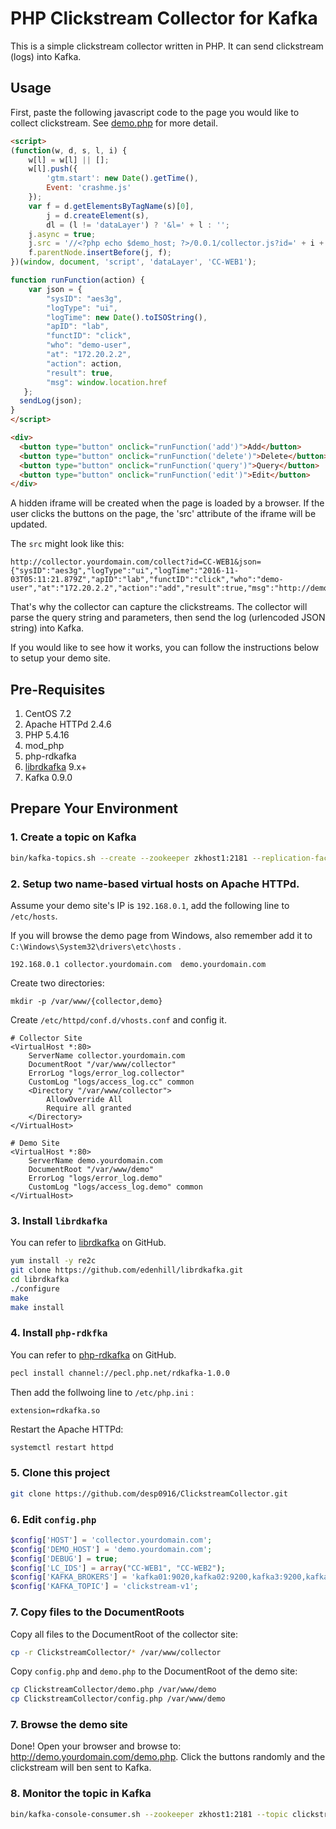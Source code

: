 # PHP Clickstream Collector for Kafka

This is a simple clickstream collector written in PHP. It can send clickstream (logs) into Kafka.

## Usage

First, paste the following javascript code to the page you would like to collect clickstream. See <a href="demo.php">demo.php</a> for more detail.


``` html
<script>
(function(w, d, s, l, i) {
    w[l] = w[l] || [];
    w[l].push({
        'gtm.start': new Date().getTime(),
        Event: 'crashme.js'
    });
    var f = d.getElementsByTagName(s)[0],
        j = d.createElement(s),
        dl = (l != 'dataLayer') ? '&l=' + l : '';
    j.async = true;
    j.src = '//<?php echo $demo_host; ?>/0.0.1/collector.js?id=' + i + dl;
    f.parentNode.insertBefore(j, f);
})(window, document, 'script', 'dataLayer', 'CC-WEB1');

function runFunction(action) {
    var json = {
        "sysID": "aes3g",
        "logType": "ui",
        "logTime": new Date().toISOString(),
        "apID": "lab",
        "functID": "click",
        "who": "demo-user",
        "at": "172.20.2.2",
        "action": action,
        "result": true,
        "msg": window.location.href
   };
  sendLog(json);
}
</script>

<div>
  <button type="button" onclick="runFunction('add')">Add</button>
  <button type="button" onclick="runFunction('delete')">Delete</button>
  <button type="button" onclick="runFunction('query')">Query</button>
  <button type="button" onclick="runFunction('edit')">Edit</button>
</div>

```

A hidden iframe will be created when the page is loaded by a browser. If the user clicks the buttons on the page, the 'src' attribute of the iframe will be updated. 

The `src` might look like this:

```
http://collector.yourdomain.com/collect?id=CC-WEB1&json={"sysID":"aes3g","logType":"ui","logTime":"2016-11-03T05:11:21.879Z","apID":"lab","functID":"click","who":"demo-user","at":"172.20.2.2","action":"add","result":true,"msg":"http://demo.yourdomain.com/","procTime":3000,"dataCnt":447}
```

That's why the collector can capture the clickstreams. The collector will parse the query string and parameters, then send the log (urlencoded JSON string) into Kafka.

If you would like to see how it works, you can follow the instructions below to setup your demo site.

## Pre-Requisites

  1. CentOS 7.2
  1. Apache HTTPd 2.4.6
  2. PHP 5.4.16
  3. mod_php
  4. php-rdkafka
  4. [librdkafka](https://github.com/edenhill/librdkafka) 9.x+
  5. Kafka 0.9.0

## Prepare Your Environment 

### 1. Create a topic on Kafka

``` sh
bin/kafka-topics.sh --create --zookeeper zkhost1:2181 --replication-factor 2 --partition 10 --topic clickstream-v1
```

### 2. Setup two name-based virtual hosts on Apache HTTPd.

Assume your demo site's IP is ```192.168.0.1```, add the following line to ```/etc/hosts```.

If you will browse the demo page from Windows, also remember add it to ```C:\Windows\System32\drivers\etc\hosts``` .


```
192.168.0.1	collector.yourdomain.com  demo.yourdomain.com
```

Create two directories:

```
mkdir -p /var/www/{collector,demo}
```

Create ```/etc/httpd/conf.d/vhosts.conf``` and config it.

```
# Collector Site
<VirtualHost *:80>
    ServerName collector.yourdomain.com
    DocumentRoot "/var/www/collector"
    ErrorLog "logs/error_log.collector"
    CustomLog "logs/access_log.cc" common
    <Directory "/var/www/collector">
        AllowOverride All
        Require all granted
    </Directory>
</VirtualHost>

# Demo Site
<VirtualHost *:80>
    ServerName demo.yourdomain.com
    DocumentRoot "/var/www/demo"
    ErrorLog "logs/error_log.demo"
    CustomLog "logs/access_log.demo" common
</VirtualHost>
```

### 3. Install ```librdkafka```

You can refer to [librdkafka](https://github.com/edenhill/librdkafka) on GitHub.

``` sh
yum install -y re2c 
git clone https://github.com/edenhill/librdkafka.git
cd librdkafka
./configure
make
make install
```

### 4. Install ```php-rdkfka```

You can refer to [php-rdkafka](https://github.com/arnaud-lb/php-rdkafka) on GitHub.

``` sh
pecl install channel://pecl.php.net/rdkafka-1.0.0
```

Then add the follwoing line to ```/etc/php.ini``` :

```
extension=rdkafka.so
```

Restart the Apache HTTPd:

``` sh
systemctl restart httpd
```

### 5. Clone this project

``` sh
git clone https://github.com/desp0916/ClickstreamCollector.git
```

### 6. Edit ``config.php``

``` php
$config['HOST'] = 'collector.yourdomain.com';
$config['DEMO_HOST'] = 'demo.yourdomain.com';
$config['DEBUG'] = true;
$config['LC_IDS'] = array("CC-WEB1", "CC-WEB2");
$config['KAFKA_BROKERS'] = 'kafka01:9020,kafka02:9200,kafka3:9200,kafka4:9200,kafka5:9200';
$config['KAFKA_TOPIC'] = 'clickstream-v1';
```

### 7. Copy files to the DocumentRoots

Copy all files to the DocumentRoot of the collector site:

``` sh
cp -r ClickstreamCollector/* /var/www/collector
```

Copy ```config.php``` and ```demo.php``` to the DocumentRoot of the demo site:

``` sh
cp ClickstreamCollector/demo.php /var/www/demo
cp ClickstreamCollector/config.php /var/www/demo
```

### 7. Browse the demo site

Done! Open your browser and browse to: <http://demo.yourdomain.com/demo.php>. Click the buttons randomly and the clickstream will ben sent to Kafka.


### 8. Monitor the topic in Kafka

``` sh
bin/kafka-console-consumer.sh --zookeeper zkhost1:2181 --topic clickstream-v1 
```

